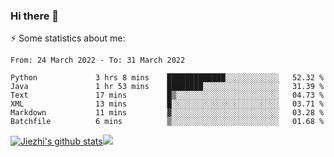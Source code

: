 ### Hi there 👋

⚡ Some statistics about me:


<!--START_SECTION:waka-->

```text
From: 24 March 2022 - To: 31 March 2022

Python             3 hrs 8 mins    █████████████░░░░░░░░░░░░   52.32 %
Java               1 hr 53 mins    ████████░░░░░░░░░░░░░░░░░   31.39 %
Text               17 mins         █▒░░░░░░░░░░░░░░░░░░░░░░░   04.73 %
XML                13 mins         █░░░░░░░░░░░░░░░░░░░░░░░░   03.71 %
Markdown           11 mins         ▓░░░░░░░░░░░░░░░░░░░░░░░░   03.28 %
Batchfile          6 mins          ▒░░░░░░░░░░░░░░░░░░░░░░░░   01.68 %
```

<!--END_SECTION:waka-->





[![Jiezhi's github stats](https://github-readme-stats.vercel.app/api?username=Jiezhi&show_icons=true)](https://github.com/Jiezhi/github-readme-stats)[![](https://stats.justsong.cn/api/leetcode/?username=Jiezhi)](https://leetcode.com/Jiezhi/) 
<!--
[![Top Langs](https://github-readme-stats.vercel.app/api/top-langs/?username=Jiezhi&hide=javascript,html)](https://github.com/Jiezhi/github-readme-stats)

**Jiezhi/Jiezhi** is a ✨ _special_ ✨ repository because its `README.md` (this file) appears on your GitHub profile.

Here are some ideas to get you started:

- 🔭 I’m currently working on ...
- 🌱 I’m currently learning ...
- 👯 I’m looking to collaborate on ...
- 🤔 I’m looking for help with ...
- 💬 Ask me about ...
- 📫 How to reach me: ...
- 😄 Pronouns: ...
- ⚡ Fun fact: ...
-->

